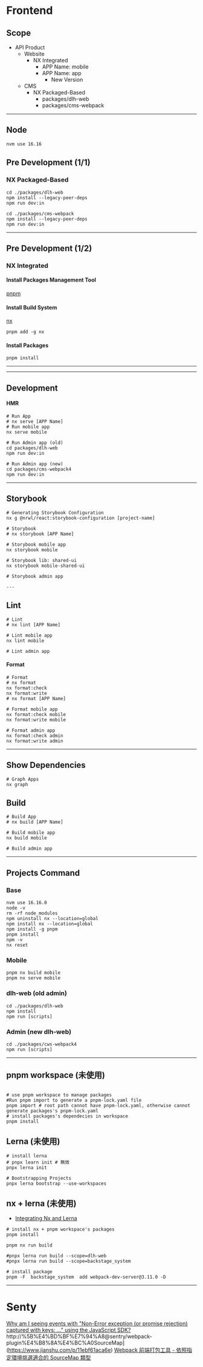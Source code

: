 # Frontend



## Scope

- API Product
  - Website
    - NX Integrated
      - APP Name: mobile
      - APP Name: app
        - New Version
  - CMS
    - NX Packaged-Based
      - packages/dlh-web
      - packages/cms-webpack
---
## Node
```shell
nvm use 16.16
```
## Pre Development (1/1)

### NX Packaged-Based
```
cd ./packages/dlh-web
npm install --legacy-peer-deps
npm run dev:in

cd ./packages/cms-webpack
npm install --legacy-peer-deps
npm run dev:in
```

---
## Pre Development (1/2)
### NX Integrated

#### Install Packages Management Tool

[pnpm](https://pnpm.io/zh-TW/installation)

#### Install Build System

[nx](https://nx.app/)

```shell
pnpm add -g nx
```


#### Install Packages

```shell
pnpm install
```

---


---

## Development

#### HMR

```shell
# Run App
# nx serve [APP Name]
# Run mobile app
nx serve mobile

# Run Admin app (old)
cd packages/dlh-web
npm run dev:in

# Run Admin app (new)
cd packages/cms-webpack4
npm run dev:in
```

---

## Storybook

```shell
# Generating Storybook Configuration
nx g @nrwl/react:storybook-configuration [project-name]
```

```shell
# Storybook
# nx storybook [APP Name]

# Storybook mobile app
nx storybook mobile

# Storybook lib: shared-ui
nx storybook mobile-shared-ui

# Storybook admin app

---

```

## Lint

```shell
# Lint
# nx lint [APP Name]

# Lint mobile app
nx lint mobile

# Lint admin app

```

#### Format

```shell
# Format
# nx format
nx format:check
nx format:write
# nx format [APP Name]

# Format mobile app
nx format:check mobile
nx format:write mobile

# Format admin app
nx format:check admin
nx format:write admin
```

---

## Show Dependencies

```shell
# Graph Apps
nx graph

```

## Build

```shell
# Build App
# nx build [APP Name]

# Build mobile app
nx build mobile

# Build admin app

```

---

## Projects Command

### Base
```shell
nvm use 16.16.0
node -v
rm -rf node_modules
npm uninstall nx --location=global
npm install nx --location=global
npm install -g pnpm
pnpm install
npm -v
nx reset
```

### Mobile
```shell
pnpm nx build mobile
pnpm nx serve mobile
```

### dlh-web (old admin)
```shell
cd ./packages/dlh-web
npm install
npm run [scripts]
```

### Admin (new dlh-web)
```shell
cd ./packages/cws-webpack4
npm run [scripts]
```

---

## pnpm workspace (未使用)
```shell

# use pnpm workspace to manage packages
#Run pnpm import to generate a pnpm-lock.yaml file
pnpm import # root path cannot have pnpm-lock.yaml, otherwise cannot generate packages's pnpm-lock.yaml
# install packages's dependecies in workspace
pnpm install 

```

## Lerna (未使用)
```shell
# install lerna
# pnpx learn init # 無效
pnpx lerna init

# Bootstrapping Projects
pnpx lerna bootstrap --use-workspaces

```

## nx + lerna (未使用)
* [Integrating Nx and Lerna](https://nx.dev/recipe/lerna-and-nx)
```shell
# install nx + pnpm workspace's packages
pnpm install

pnpm nx run build

#pnpx lerna run build --scope=dlh-web 
#pnpx lerna run build --scope=backstage_system

# install package 
pnpm -F  backstage_system  add webpack-dev-server@3.11.0 -D 
```


---
# Senty

[Why am I seeing events with "Non-Error exception (or promise rejection) captured with keys: ..." using the JavaScript SDK?](https://sentry.zendesk.com/hc/en-us/articles/360057389753-Why-am-I-seeing-events-with-Non-Error-exception-or-promise-rejection-captured-with-keys-using-the-JavaScript-SDK-)
http://%5B%E4%BD%BF%E7%94%A8@sentry/webpack-plugin%E4%B8%8A%E4%BC%A0SourceMap](https://www.jianshu.com/p/11ebf61aca6e)
[Webpack 前端打包工具 - 依照指定環境挑選適合的 SourceMap 類型](https://awdr74100.github.io/2020-04-02-webpack-devtool/)
